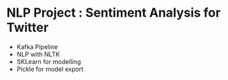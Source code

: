 # NLP Project : Sentiment Analysis for Twitter

- Kafka Pipeline
- NLP with NLTK
- SKLearn for modelling
- Pickle for model export
